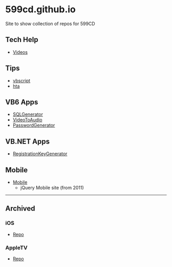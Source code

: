 # 599cd.github.io
Site to show collection of repos for 599CD

## Tech Help

- [Videos](https://github.com/599CD/techhelp)

## Tips

- [vbscript](https://github.com/599CD/vbscript)
- [hta](https://github.com/599CD/hta)

## VB6 Apps
- [SQLGenerator](https://github.com/599CD/SQLGenerator)
- [VideoToAudio](https://github.com/599CD/VideoToAudio)
- [PasswordGenerator](https://github.com/599CD/PasswordGenerator)

## VB.NET Apps
- [RegistrationKeyGenerator](https://github.com/599CD/RegistrationKeyGenerator)

## Mobile
- [Mobile](https://github.com/599CD/mobile_2011)
  - jQuery Mobile site (from 2011)

---

## Archived

### iOS

- [Repo](https://github.com/599CD/ios)

### AppleTV

- [Repo](https://github.com/599CD/appletv)
